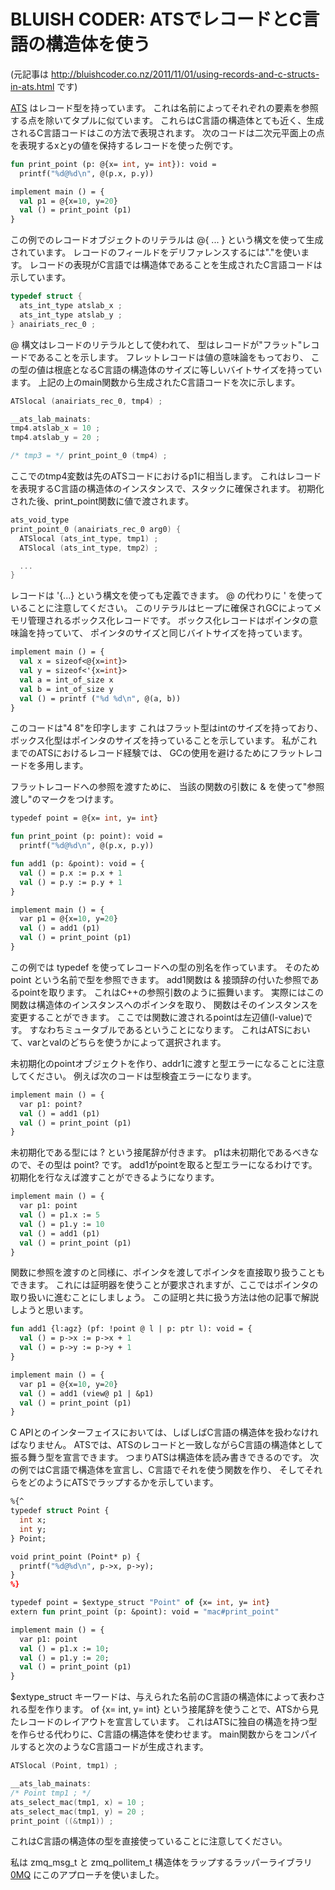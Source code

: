 # BLUISH CODER: ATSでレコードとC言語の構造体を使う

(元記事は http://bluishcoder.co.nz/2011/11/01/using-records-and-c-structs-in-ats.html です)

[ATS](http://www.ats-lang.org/) はレコード型を持っています。
これは名前によってそれぞれの要素を参照する点を除いてタプルに似ています。
これらはC言語の構造体とても近く、生成されるC言語コードはこの方法で表現されます。
次のコードは二次元平面上の点を表現するxとyの値を保持するレコードを使った例です。

```ocaml
fun print_point (p: @{x= int, y= int}): void =
  printf("%d@%d\n", @(p.x, p.y))

implement main () = {
  val p1 = @{x=10, y=20}
  val () = print_point (p1)
}
```

この例でのレコードオブジェクトのリテラルは @{ ... } という構文を使って生成されています。
レコードのフィールドをデリファレンスするには"."を使います。
レコードの表現がC言語では構造体であることを生成されたC言語コードは示しています。

```c
typedef struct {
  ats_int_type atslab_x ;
  ats_int_type atslab_y ;
} anairiats_rec_0 ;
```

@ 構文はレコードのリテラルとして使われて、
型はレコードが"フラット"レコードであることを示します。
フレットレコードは値の意味論をもっており、
この型の値は根底となるC言語の構造体のサイズに等しいバイトサイズを持っています。
上記の上のmain関数から生成されたC言語コードを次に示します。

```c
ATSlocal (anairiats_rec_0, tmp4) ;

__ats_lab_mainats:
tmp4.atslab_x = 10 ;
tmp4.atslab_y = 20 ;

/* tmp3 = */ print_point_0 (tmp4) ;
```

ここでのtmp4変数は先のATSコードにおけるp1に相当します。
これはレコードを表現するC言語の構造体のインスタンスで、スタックに確保されます。
初期化された後、print_point関数に値で渡されます。

```c
ats_void_type
print_point_0 (anairiats_rec_0 arg0) {
  ATSlocal (ats_int_type, tmp1) ;
  ATSlocal (ats_int_type, tmp2) ;

  ...
}
```

レコードは '{...} という構文を使っても定義できます。
@ の代わりに ' を使っていることに注意してください。
このリテラルはヒープに確保されGCによってメモリ管理されるボックス化レコードです。
ボックス化レコードはポインタの意味論を持っていて、
ポインタのサイズと同じバイトサイズを持っています。

```ocaml
implement main () = {
  val x = sizeof<@{x=int}>
  val y = sizeof<'{x=int}>
  val a = int_of_size x
  val b = int_of_size y
  val () = printf ("%d %d\n", @(a, b))
}
```

このコードは"4 8"を印字します
これはフラット型はintのサイズを持っており、
ボックス化型はポインタのサイズを持っていることを示しています。
私がこれまでのATSにおけるレコード経験では、
GCの使用を避けるためにフラットレコードを多用します。

フラットレコードへの参照を渡すために、
当該の関数の引数に & を使って"参照渡し"のマークをつけます。

```ocaml
typedef point = @{x= int, y= int}

fun print_point (p: point): void =
  printf("%d@%d\n", @(p.x, p.y))

fun add1 (p: &point): void = {
  val () = p.x := p.x + 1
  val () = p.y := p.y + 1
}

implement main () = {
  var p1 = @{x=10, y=20}
  val () = add1 (p1)
  val () = print_point (p1)
}
```

この例では typedef を使ってレコードへの型の別名を作っています。
そのため point という名前で型を参照できます。
add1関数は & 接頭辞の付いた参照であるpointを取ります。
これはC++の参照引数のように振舞います。
実際にはこの関数は構造体のインスタンスへのポインタを取り、
関数はそのインスタンスを変更することができます。
ここでは関数に渡されるpointは左辺値(l-value)です。
すなわちミュータブルであるということになります。
これはATSにおいて、varとvalのどちらを使うかによって選択されます。

未初期化のpointオブジェクトを作り、addr1に渡すと型エラーになることに注意してください。
例えば次のコードは型検査エラーになります。

```ocaml
implement main () = {
  var p1: point?
  val () = add1 (p1)
  val () = print_point (p1)
}
```

未初期化である型には ? という接尾辞が付きます。
p1は未初期化であるべきなので、その型は point? です。
add1がpointを取ると型エラーになるわけです。
初期化を行なえば渡すことができるようになります。

```ocaml
implement main () = {
  var p1: point
  val () = p1.x := 5
  val () = p1.y := 10
  val () = add1 (p1)
  val () = print_point (p1)
}
```

関数に参照を渡すのと同様に、ポインタを渡してポインタを直接取り扱うこともできます。
これには証明器を使うことが要求されますが、ここではポインタの取り扱いに進むことにしましょう。
この証明と共に扱う方法は他の記事で解説しようと思います。

```ocaml
fun add1 {l:agz} (pf: !point @ l | p: ptr l): void = {
  val () = p->x := p->x + 1
  val () = p->y := p->y + 1
}

implement main () = {
  var p1 = @{x=10, y=20}
  val () = add1 (view@ p1 | &p1)
  val () = print_point (p1)
}
```

C APIとのインターフェイスにおいては、しばしばC言語の構造体を扱わなければなりません。
ATSでは、ATSのレコードと一致しながらC言語の構造体として振る舞う型を宣言できます。
つまりATSは構造体を読み書きできるのです。
次の例ではC言語で構造体を宣言し、C言語でそれを使う関数を作り、
そしてそれらをどのようにATSでラップするかを示しています。

```ocaml
%{^
typedef struct Point {
  int x;
  int y;
} Point;

void print_point (Point* p) {
  printf("%d@%d\n", p->x, p->y);
}
%}

typedef point = $extype_struct "Point" of {x= int, y= int}
extern fun print_point (p: &point): void = "mac#print_point"

implement main () = {
  var p1: point
  val () = p1.x := 10;
  val () = p1.y := 20;
  val () = print_point (p1)
}
```

$extype_struct キーワードは、与えられた名前のC言語の構造体によって表わされる型を作ります。
of {x= int, y= int} という接尾辞を使うことで、ATSから見たレコードのレイアウトを宣言しています。
これはATSに独自の構造を持つ型を作らせる代わりに、C言語の構造体を使わせます。
main関数からをコンパイルすると次のようなC言語コードが生成されます。

```c
ATSlocal (Point, tmp1) ;

__ats_lab_mainats:
/* Point tmp1 ; */
ats_select_mac(tmp1, x) = 10 ;
ats_select_mac(tmp1, y) = 20 ;
print_point ((&tmp1)) ;
```

これはC言語の構造体の型を直接使っていることに注意してください。

私は zmq_msg_t と zmq_pollitem_t 構造体をラップするラッパーライブラリ
[0MQ](https://github.com/doublec/ats-libzmq)
にこのアプローチを使いました。
